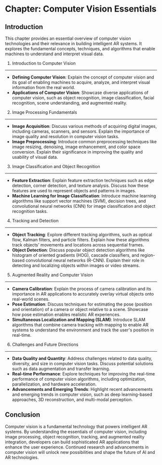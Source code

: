 Chapter: Computer Vision Essentials
===================================

Introduction
------------

This chapter provides an essential overview of computer vision technologies and their relevance in building intelligent AR systems. It explores the fundamental concepts, techniques, and algorithms that enable machines to understand and interpret visual data.

1. Introduction to Computer Vision
----------------------------------

* **Defining Computer Vision**: Explain the concept of computer vision and its goal of enabling machines to acquire, analyze, and interpret visual information from the real world.
* **Applications of Computer Vision**: Showcase diverse applications of computer vision, such as object recognition, image classification, facial recognition, scene understanding, and augmented reality.

2. Image Processing Fundamentals
--------------------------------

* **Image Acquisition**: Discuss various methods of acquiring digital images, including cameras, scanners, and sensors. Explain the importance of image quality and resolution in computer vision tasks.
* **Image Preprocessing**: Introduce common preprocessing techniques like image resizing, denoising, image enhancement, and color space conversion. Explain their significance in improving the quality and usability of visual data.

3. Image Classification and Object Recognition
----------------------------------------------

* **Feature Extraction**: Explain feature extraction techniques such as edge detection, corner detection, and texture analysis. Discuss how these features are used to represent objects and patterns in images.
* **Machine Learning for Image Classification**: Introduce machine learning algorithms like support vector machines (SVM), decision trees, and convolutional neural networks (CNN) for image classification and object recognition tasks.

4. Tracking and Detection
-------------------------

* **Object Tracking**: Explore different tracking algorithms, such as optical flow, Kalman filters, and particle filters. Explain how these algorithms track objects' movements and locations across sequential frames.
* **Object Detection**: Discuss popular object detection algorithms like histogram of oriented gradients (HOG), cascade classifiers, and region-based convolutional neural networks (R-CNN). Explain their role in detecting and localizing objects within images or video streams.

5. Augmented Reality and Computer Vision
----------------------------------------

* **Camera Calibration**: Explain the process of camera calibration and its importance in AR applications to accurately overlay virtual objects onto real-world scenes.
* **Pose Estimation**: Discuss techniques for estimating the pose (position and orientation) of a camera or object relative to a scene. Showcase how pose estimation enables realistic AR experiences.
* **Simultaneous Localization and Mapping (SLAM)**: Introduce SLAM algorithms that combine camera tracking with mapping to enable AR systems to understand the environment and track the user's position in real-time.

6. Challenges and Future Directions
-----------------------------------

* **Data Quality and Quantity**: Address challenges related to data quality, diversity, and size in computer vision tasks. Discuss potential solutions such as data augmentation and transfer learning.
* **Real-time Performance**: Explore techniques for improving the real-time performance of computer vision algorithms, including optimization, parallelization, and hardware acceleration.
* **Advancements and Emerging Trends**: Highlight recent advancements and emerging trends in computer vision, such as deep learning-based approaches, 3D reconstruction, and multi-modal perception.

Conclusion
----------

Computer vision is a fundamental technology that powers intelligent AR systems. By understanding the essentials of computer vision, including image processing, object recognition, tracking, and augmented reality integration, developers can build sophisticated AR applications that enhance the user experience. Continued research and advancements in computer vision will unlock new possibilities and shape the future of AI and AR technologies.
